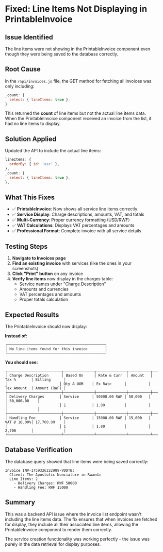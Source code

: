 # Fixed: Line Items Not Displaying in PrintableInvoice

## Issue Identified
The line items were not showing in the PrintableInvoice component even though they were being saved to the database correctly.

## Root Cause
In the `/api/invoices.js` file, the GET method for fetching all invoices was only including:
```javascript
_count: {
  select: { lineItems: true },
}
```

This returned the **count** of line items but not the actual line items data. When the PrintableInvoice component received an invoice from the list, it had no line items to display.

## Solution Applied
Updated the API to include the actual line items:
```javascript
lineItems: {
  orderBy: { id: 'asc' },
},
_count: {
  select: { lineItems: true },
},
```

## What This Fixes
- ✅ **PrintableInvoice**: Now shows all service line items correctly
- ✅ **Service Display**: Charge descriptions, amounts, VAT, and totals
- ✅ **Multi-Currency**: Proper currency formatting (USD/RWF)
- ✅ **VAT Calculations**: Displays VAT percentages and amounts
- ✅ **Professional Format**: Complete invoice with all service details

## Testing Steps
1. **Navigate to Invoices page**
2. **Find an existing invoice** with services (like the ones in your screenshots)
3. **Click "Print" button** on any invoice
4. **Verify line items** now display in the charges table:
   - Service names under "Charge Description"
   - Amounts and currencies
   - VAT percentages and amounts
   - Proper totals calculation

## Expected Results
The PrintableInvoice should now display:

**Instead of:**
```
┌─────────────────────────────────────────────┐
│ No line items found for this invoice        │
└─────────────────────────────────────────────┘
```

**You should see:**
```
┌─────────────────────────┬──────────────┬──────────────┬──────────┬─────────────┬──────────────┐
│ Charge Description      │ Based On     │ Rate & Curr  │ Amount   │ Tax %       │ Billing      │
│                        │ Qty & UOM    │ Ex Rate      │          │ Tax Amount  │ Amount (RWF) │
├─────────────────────────┼──────────────┼──────────────┼──────────┼─────────────┼──────────────┤
│ Delivery Charges       │ Service      │ 50000.00 RWF │ 50,000   │             │ 50,000.00    │
│                        │ 1            │ 1.00         │          │             │              │
├─────────────────────────┼──────────────┼──────────────┼──────────┼─────────────┼──────────────┤
│ Handling Fee           │ Service      │ 15000.00 RWF │ 15,000   │ VAT @ 18.00%│ 17,700.00    │
│                        │ 1            │ 1.00         │          │ 2,700       │              │
└─────────────────────────┴──────────────┴──────────────┴──────────┴─────────────┴──────────────┘
```

## Database Verification
The database query showed that line items were being saved correctly:
```
Invoice INV-1759326222989-VDDTB:
  Client: The Apostolic Nunciature in Rwanda
  Line Items: 2
    - Delivery Charges: RWF 50000
    - Handling Fee: RWF 15000
```

## Summary
This was a backend API issue where the invoice list endpoint wasn't including the line items data. The fix ensures that when invoices are fetched for display, they include all their associated line items, allowing the PrintableInvoice component to render them correctly.

The service creation functionality was working perfectly - the issue was purely in the data retrieval for display purposes.